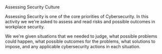 Assessing Security Culture

Assessing Security is one of the core priorities of Cybersecurity. In this activity we we're asked to assess and read risks and possible outcomes in workplace security.

We we're given situations that we needed to judge, what possible problems could happen, what possible outcomes for the problems, what solutions to impose, and any applicable cybersecurity actions in each situation.
